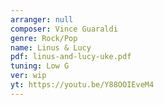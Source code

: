 ```yaml
---
arranger: null
composer: Vince Guaraldi
genre: Rock/Pop
name: Linus & Lucy
pdf: linus-and-lucy-uke.pdf
tuning: Low G
ver: wip
yt: https://youtu.be/Y88OOIEveM4
---
```

